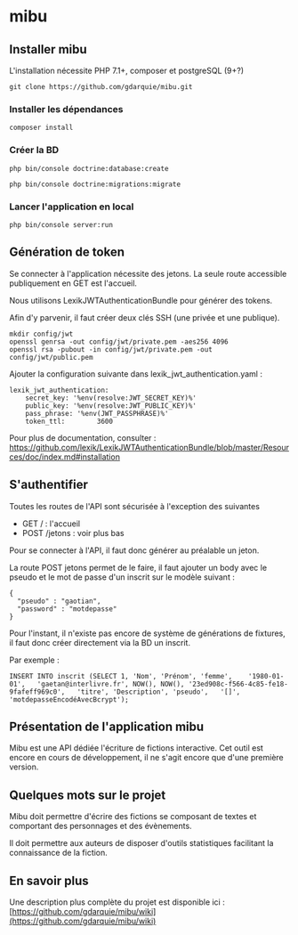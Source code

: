 # mibu


## Installer mibu

L'installation nécessite PHP 7.1+, composer et postgreSQL (9+?)

```
git clone https://github.com/gdarquie/mibu.git
```

### Installer les dépendances

```
composer install
```

### Créer la BD

```
php bin/console doctrine:database:create

php bin/console doctrine:migrations:migrate
```

### Lancer l'application en local

```
php bin/console server:run
```

## Génération de token

Se connecter à l'application nécessite des jetons. La seule route accessible publiquement en GET est l'accueil.

Nous utilisons LexikJWTAuthenticationBundle pour générer des tokens.

Afin d'y parvenir, il faut créer deux clés SSH (une privée et une publique).

```
mkdir config/jwt
openssl genrsa -out config/jwt/private.pem -aes256 4096
openssl rsa -pubout -in config/jwt/private.pem -out config/jwt/public.pem
```

Ajouter la configuration suivante dans lexik_jwt_authentication.yaml :

```
lexik_jwt_authentication:
    secret_key: '%env(resolve:JWT_SECRET_KEY)%'
    public_key: '%env(resolve:JWT_PUBLIC_KEY)%'
    pass_phrase: '%env(JWT_PASSPHRASE)%'
    token_ttl:        3600
```

Pour plus de documentation, consulter : https://github.com/lexik/LexikJWTAuthenticationBundle/blob/master/Resources/doc/index.md#installation 

## S'authentifier

Toutes les routes de l'API sont sécurisée à l'exception des suivantes
 - GET / : l'accueil
 - POST /jetons : voir plus bas

Pour se connecter à l'API, il faut donc générer au préalable un jeton. 

La route POST jetons permet de le faire, il faut ajouter un body avec le pseudo et le mot de passe d'un inscrit sur le modèle suivant :

```
{
  "pseudo" : "gaotian",
  "password" : "motdepasse"
}   
```

Pour l'instant, il n'existe pas encore de système de générations de fixtures, il faut donc créer directement via la BD un inscrit.

Par exemple :

```
INSERT INTO inscrit (SELECT 1, 'Nom', 'Prénom', 'femme',	'1980-01-01',	'gaetan@interlivre.fr',	NOW(), NOW(), '23ed908c-f566-4c85-fe18-9fafeff969c0',	'titre', 'Description', 'pseudo',	'[]',	'motdepasseEncodéAvecBcrypt');
```

## Présentation de l'application mibu

Mibu est une API dédiée l'écriture de fictions interactive.
Cet outil est encore en cours de développement, il ne s'agit encore que d'une première version.

## Quelques mots sur le projet

Mibu doit permettre d'écrire des fictions se composant de textes et comportant des personnages et des évènements.

Il doit permettre aux auteurs de disposer d'outils statistiques facilitant la connaissance de la fiction.

## En savoir plus

Une description plus complète du projet est disponible ici : [https://github.com/gdarquie/mibu/wiki](https://github.com/gdarquie/mibu/wiki)
